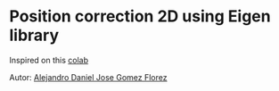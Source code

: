 # Position correction 2D using Eigen library

Inspired on this [colab](https://colab.research.google.com/drive/1fEtcp_mCT1p9zLpd4E0gtyo0RONKybSG?usp=sharing)

Autor: [Alejandro Daniel Jose Gomez Florez](https://www.linkedin.com/in/aldajo92/)
